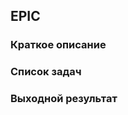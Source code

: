 ﻿## EPIC

[//]: # (Название лейбла: EPIC)

### Краткое описание

[//]: # (Подробное описание того, что будет производится в рамках эпика, какие задачи будут написаны)

### Список задач

[//]: # (Список задач, которые относятся к данному эпику, с кратким описанием каждой)

### Выходной результат

[//]: # (Результатом эпика является список задач, в комментариях к эпику и описание того, что нужно сделадать в рамках эпика)

